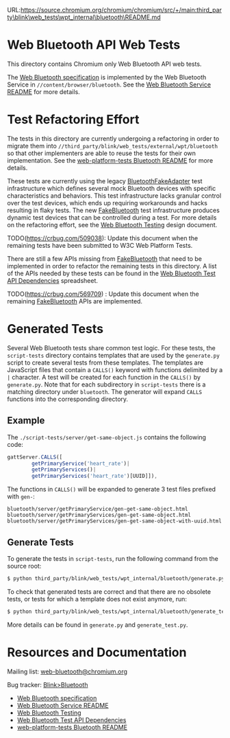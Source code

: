 URL:https://source.chromium.org/chromium/chromium/src/+/main:third_party\blink\web_tests\wpt_internal\bluetooth\README.md
# Web Bluetooth API Web Tests

This directory contains Chromium only Web Bluetooth API web tests.

The [Web Bluetooth specification] is implemented by the Web Bluetooth Service
in `//content/browser/bluetooth`. See the [Web Bluetooth Service README] for
more details.

[Web Bluetooth specification]: https://WebBluetoothCG.github.io/web-bluetooth
[Web Bluetooth Service README]: ../../../../content/browser/bluetooth/README.md

# Test Refactoring Effort

The tests in this directory are currently undergoing a refactoring in order to
migrate them into `//third_party/blink/web_tests/external/wpt/bluetooth` so that
other implementers are able to reuse the tests for their own implementation.
See the [web-platform-tests Bluetooth README] for more details.

These tests are currently using the legacy [BluetoothFakeAdapter] test
infrastructure which defines several mock Bluetooth devices with specific
characteristics and behaviors. This test infrastructure lacks granular
control over the test devices, which ends up requiring workarounds and hacks
resulting in flaky tests. The new [FakeBluetooth] test infrastructure
produces dynamic test devices that can be controlled during a test. For more
details on the refactoring effort, see the [Web Bluetooth Testing] design
document.

TODO(https://crbug.com/509038): Update this document when the remaining tests
have been submitted to W3C Web Platform Tests.

There are still a few APIs missing from [FakeBluetooth] that need to be
implemented in order to refactor the remaining tests in this directory. A list
of the APIs needed by these tests can be found in the [Web Bluetooth Test API
Dependencies] spreadsheet.

TODO(https://crbug.com/569709) : Update this document when the remaining
[FakeBluetooth] APIs are implemented.

[BluetoothFakeAdapter]:
../../../../content/shell/browser/web_test/web_test_bluetooth_adapter_provider.h
[FakeBluetooth]:
../../../../device/bluetooth/emulation/fake_bluetooth.h
[Web Bluetooth Testing]:
https://docs.google.com/document/d/1Nhv_oVDCodd1pEH_jj9k8gF4rPGb_84VYaZ9IG8M_WY
[Web Bluetooth Test API Dependencies]:
https://docs.google.com/spreadsheets/d/1L4t6Um9lpoyv17rlm3EBXIP6bxEQG4klVCwF1SANHa4
[web-platform-tests Bluetooth README]: ../external/wpt/bluetooth/README.md

# Generated Tests

Several Web Bluetooth tests share common test logic. For these tests, the
`script-tests` directory contains templates that are used by the
`generate.py` script to create several tests from these templates. The
templates are JavaScript files that contain a `CALLS()` keyword with
functions delimited by a `|` character. A test will be created for each
function in the `CALLS()` by `generate.py`. Note that for each subdirectory
in `script-tests` there is a matching directory under `bluetooth`. The
generator will expand `CALLS` functions into the corresponding directory.

## Example

The `./script-tests/server/get-same-object.js` contains the following
code:

```js
gattServer.CALLS([
        getPrimaryService('heart_rate')|
        getPrimaryServices()|
        getPrimaryServices('heart_rate')[UUID]]),
```

The functions in `CALLS()` will be expanded to generate 3 test files prefixed
with `gen-`:

```
bluetooth/server/getPrimaryService/gen-get-same-object.html
bluetooth/server/getPrimaryServices/gen-get-same-object.html
bluetooth/server/getPrimaryServices/gen-get-same-object-with-uuid.html
```

## Generate Tests

To generate the tests in `script-tests`, run the following command from the
source root:

```sh
$ python third_party/blink/web_tests/wpt_internal/bluetooth/generate.py
```

To check that generated tests are correct and that there are no obsolete tests,
or tests for which a template does not exist anymore, run:

```sh
$ python third_party/blink/web_tests/wpt_internal/bluetooth/generate_test.py
```

More details can be found in `generate.py` and `generate_test.py`.

# Resources and Documentation

Mailing list: web-bluetooth@chromium.org

Bug tracker: [Blink>Bluetooth]

* [Web Bluetooth specification]
* [Web Bluetooth Service README]
* [Web Bluetooth Testing]
* [Web Bluetooth Test API Dependencies]
* [web-platform-tests Bluetooth README]

[Blink>Bluetooth]: https://bugs.chromium.org/p/chromium/issues/list?q=component%3ABlink%3EBluetooth&can=2
